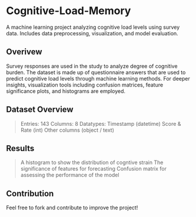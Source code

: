 # Cognitive-Load-Memory
 A machine learning project analyzing cognitive load levels using survey data. Includes data preprocessing, visualization, and model evaluation.
## Overivew
Survey responses are used in the study to analyze degree of cognitive burden. The dataset is made up of questionnaire answers that are used to predict cognitive load levels through machine learning methods. For deeper insights, visualization tools including confusion matrices, feature significance plots, and histograms are employed.
## Dataset Overview
> Entries: 143
> Columns: 8
> Datatypes:
>      Timestamp (datetime)
>      Score & Rate (int)
>      Other columns (object / text)
## Results
> A histogram to show the distribution of cogntive strain
> The significance of features for forecasting
> Confusion matrix for assessing the performance of the model

## Contribution
Feel free to fork and contribute to improve the project!
